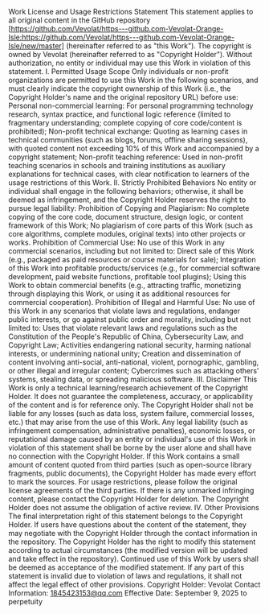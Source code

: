 Work License and Usage Restrictions Statement
This statement applies to all original content in the GitHub repository [https://github.com/Vevolat/https---github.com-Vevolat-Orange-Isle:https://github.com/Vevolat/https---github.com-Vevolat-Orange-Isle/new/master] (hereinafter referred to as "this Work"). The copyright is owned by Vevolat (hereinafter referred to as "Copyright Holder"). Without authorization, no entity or individual may use this Work in violation of this statement.
I. Permitted Usage Scope
Only individuals or non-profit organizations are permitted to use this Work in the following scenarios, and must clearly indicate the copyright ownership of this Work (i.e., the Copyright Holder's name and the original repository URL) before use:
Personal non-commercial learning: For personal programming technology research, syntax practice, and functional logic reference (limited to fragmentary understanding; complete copying of core code/content is prohibited);
Non-profit technical exchange: Quoting as learning cases in technical communities (such as blogs, forums, offline sharing sessions), with quoted content not exceeding 10% of this Work and accompanied by a copyright statement;
Non-profit teaching reference: Used in non-profit teaching scenarios in schools and training institutions as auxiliary explanations for technical cases, with clear notification to learners of the usage restrictions of this Work.
II. Strictly Prohibited Behaviors
No entity or individual shall engage in the following behaviors; otherwise, it shall be deemed as infringement, and the Copyright Holder reserves the right to pursue legal liability:
Prohibition of Copying and Plagiarism:
No complete copying of the core code, document structure, design logic, or content framework of this Work;
No plagiarism of core parts of this Work (such as core algorithms, complete modules, original texts) into other projects or works.
Prohibition of Commercial Use:
No use of this Work in any commercial scenarios, including but not limited to:
Direct sale of this Work (e.g., packaged as paid resources or course materials for sale);
Integration of this Work into profitable products/services (e.g., for commercial software development, paid website functions, profitable tool plugins);
Using this Work to obtain commercial benefits (e.g., attracting traffic, monetizing through displaying this Work, or using it as additional resources for commercial cooperation).
Prohibition of Illegal and Harmful Use:
No use of this Work in any scenarios that violate laws and regulations, endanger public interests, or go against public order and morality, including but not limited to:
Uses that violate relevant laws and regulations such as the Constitution of the People's Republic of China, Cybersecurity Law, and Copyright Law;
Activities endangering national security, harming national interests, or undermining national unity;
Creation and dissemination of content involving anti-social, anti-national, violent, pornographic, gambling, or other illegal and irregular content;
Cybercrimes such as attacking others' systems, stealing data, or spreading malicious software.
III. Disclaimer
This Work is only a technical learning/research achievement of the Copyright Holder. It does not guarantee the completeness, accuracy, or applicability of the content and is for reference only. The Copyright Holder shall not be liable for any losses (such as data loss, system failure, commercial losses, etc.) that may arise from the use of this Work.
Any legal liability (such as infringement compensation, administrative penalties), economic losses, or reputational damage caused by an entity or individual's use of this Work in violation of this statement shall be borne by the user alone and shall have no connection with the Copyright Holder.
If this Work contains a small amount of content quoted from third parties (such as open-source library fragments, public documents), the Copyright Holder has made every effort to mark the sources. For usage restrictions, please follow the original license agreements of the third parties. If there is any unmarked infringing content, please contact the Copyright Holder for deletion. The Copyright Holder does not assume the obligation of active review.
IV. Other Provisions
The final interpretation right of this statement belongs to the Copyright Holder. If users have questions about the content of the statement, they may negotiate with the Copyright Holder through the contact information in the repository.
The Copyright Holder has the right to modify this statement according to actual circumstances (the modified version will be updated and take effect in the repository). Continued use of this Work by users shall be deemed as acceptance of the modified statement.
If any part of this statement is invalid due to violation of laws and regulations, it shall not affect the legal effect of other provisions.
Copyright Holder: Vevolat
Contact Information: 1845423153@qq.com
Effective Date: September 9, 2025 to perpetuity

